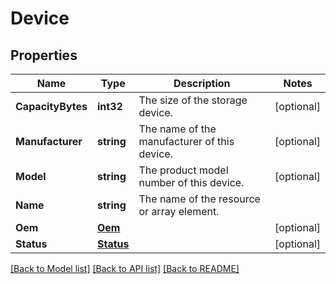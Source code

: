 # Device

## Properties
Name | Type | Description | Notes
------------ | ------------- | ------------- | -------------
**CapacityBytes** | **int32** | The size of the storage device. | [optional] 
**Manufacturer** | **string** | The name of the manufacturer of this device. | [optional] 
**Model** | **string** | The product model number of this device. | [optional] 
**Name** | **string** | The name of the resource or array element. | 
**Oem** | [**Oem**](Oem.md) |  | [optional] 
**Status** | [**Status**](Status.md) |  | [optional] 

[[Back to Model list]](../README.md#documentation-for-models) [[Back to API list]](../README.md#documentation-for-api-endpoints) [[Back to README]](../README.md)


